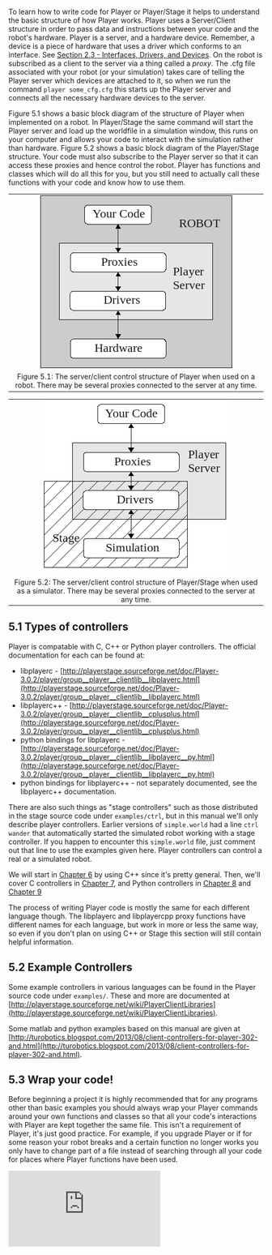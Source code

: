 <!---
# Chapter 5 - Getting Your Simulation to Run Your Code
--->

To learn how to write code for Player or Player/Stage it helps to
understand the basic structure of how Player works. Player uses a
Server/Client structure in order to pass data and instructions between your
code and the robot's hardware. Player is a server, and a hardware device.
Remember, a device is a piece of hardware that uses a driver which conforms
to an interface. See [Section 2.3 - Interfaces, Drivers, and
Devices](BASICS.md#23-interfaces-drivers-and-devices).  On the robot is
subscribed as a client to the server via a thing called a
*proxy*. The .cfg file associated with your robot (or your simulation)
takes care of telling the Player server which devices are attached to it,
so when we run the command `player some_cfg.cfg` this starts up the Player
server and connects all the necessary hardware devices to the server.

Figure 5.1 shows a basic block diagram of
the structure of Player when implemented on a robot. In Player/Stage the
same command will start the Player server and load up the worldfile in a
simulation window, this runs on your computer and allows your code to
interact with the simulation rather than hardware. Figure
5.2 shows a basic block diagram of the
Player/Stage structure.  Your code must also subscribe to the Player server
so that it can access these proxies and hence control the robot. Player has
functions and classes which will do all this for you, but you still need to
actually call these functions with your code and know how to use them.


<!--- Figure --->
| |
| :---------------:| 
| ![Figure 5.1](pics/coding/ServerClient_robot.png) |
| Figure 5.1: The server/client control structure of Player when used on a robot. There may be several proxies connected to the server at any time. |
<!--- <a name="fig_Coding_ServerClientSim"></a> --->


<!--- Figure --->
| |
| :---------------:| 
| ![Figure 5.2](pics/coding/ServerClient_sim.png) |
| Figure 5.2: The server/client control structure of Player/Stage when used as a simulator. There may be several proxies connected to the server at any time. |

## 5.1 Types of controllers
Player is compatable with C, C++ or Python player controllers.  The
official documentation for each can be found at:

* libplayerc - [http://playerstage.sourceforge.net/doc/Player-3.0.2/player/group__player__clientlib__libplayerc.html](http://playerstage.sourceforge.net/doc/Player-3.0.2/player/group__player__clientlib__libplayerc.html)
* libplayerc++ - [http://playerstage.sourceforge.net/doc/Player-3.0.2/player/group__player__clientlib__cplusplus.html](http://playerstage.sourceforge.net/doc/Player-3.0.2/player/group__player__clientlib__cplusplus.html)
* python bindings for libplayerc - [http://playerstage.sourceforge.net/doc/Player-3.0.2/player/group__player__clientlib__libplayerc__py.html](http://playerstage.sourceforge.net/doc/Player-3.0.2/player/group__player__clientlib__libplayerc__py.html)
* python bindings for libplayerc++ - not separately documented, see the
  libplayerc++ documentation.

There are also such things as "stage controllers" such as those distributed in
the stage source code under `examples/ctrl`, but in this manual we'll only
describe player controllers.
Earlier versions of `simple.world` had a line `ctrl wander` that
automatically started the simulated robot working with a stage controller.
If you happen to encounter this `simple.world` file, just comment out that
line to use the examples given here.  Player controllers can control a real or
a simulated robot.

We will start in [Chapter 6](CONTROLLER_CPP.md) by using C++ since it's
pretty general.  Then, we'll cover C controllers in 
[Chapter 7](CONTROLLER_C.md), and Python controllers in 
[Chapter 8](CONTROLLER_PYCPP.md) and [Chapter 9](CONTROLLER_PYC.md)

The process of writing Player code is mostly the same for each different
language though. The libplayerc and libplayercpp proxy functions have
different names for each language, but work in more or less the same way,
so even if you don't plan on using C++ or Stage this section will still
contain helpful information.  

## 5.2 Example Controllers

Some example controllers in various languages can be found in the Player
source code under `examples/`.  These and more are documented at
[http://playerstage.sourceforge.net/wiki/PlayerClientLibraries](http://playerstage.sourceforge.net/wiki/PlayerClientLibraries).

Some matlab and python examples based on this manual are given at
[http://turobotics.blogspot.com/2013/08/client-controllers-for-player-302-and.html](http://turobotics.blogspot.com/2013/08/client-controllers-for-player-302-and.html).

## 5.3 Wrap your code!
Before beginning a project it is highly recommended that for any programs
other than basic examples you should always wrap your Player commands
around your own functions and classes so that all your code's interactions
with Player are kept together the same file. This isn't a requirement of
Player, it's just good practice. For example, if you upgrade Player or if
for some reason your robot breaks and a certain function no longer works
you only have to change part of a file instead of searching through all
your code for places where Player functions have been used.

![img](http://nojsstats.appspot.com/UA-66082425-1/player-stage-manual.readthedocs.org)
